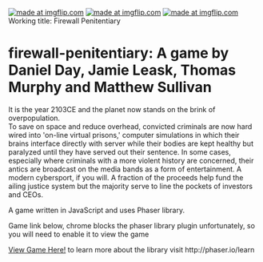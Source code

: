 <a href="https://imgflip.com/gif/1xmksi"><img src="https://i.imgflip.com/1xmksi.gif" title="made at imgflip.com"/></a>
<a href="https://imgflip.com/gif/1xmkvz"><img src="https://i.imgflip.com/1xmkvz.gif" title="made at imgflip.com"/></a>
<a href="https://imgflip.com/gif/1xml00"><img src="https://i.imgflip.com/1xml00.gif" title="made at imgflip.com"/></a>
Working title: Firewall Penitentiary
# firewall-penitentiary: A game by Daniel Day, Jamie Leask, Thomas Murphy and Matthew Sullivan
It is the year 2103CE and the planet now stands on the brink of overpopulation.  
To save on space and reduce overhead, convicted criminals are now hard wired into 'on-line virtual prisons,' 
computer simulations in which their brains interface directly with server while their bodies are kept
healthy but paralyzed until they have served out their sentence.  In some cases, especially where
criminals with a more violent history are concerned, their antics are broadcast on the media bands as a 
form of entertainment.  A modern cybersport, if you will.  A fraction of the proceeds help fund the 
ailing justice system but the majority serve to line the pockets of investors and CEOs.

A game written in JavaScript and uses Phaser library.
<p>Game link below, chrome blocks the phaser library plugin unfortunately, so you will need to enable it to view the game</p>
<a href="https://rjleask.github.io/firewall-penitentiary-sp/">View Game Here!</a>
to learn more about the library visit http://phaser.io/learn
